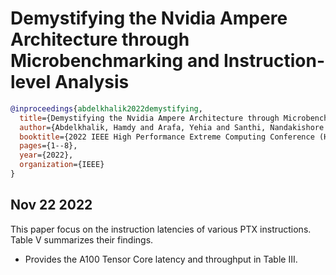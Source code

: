 # Demystifying the Nvidia Ampere Architecture through Microbenchmarking and Instruction-level Analysis

```bibtex
@inproceedings{abdelkhalik2022demystifying,
  title={Demystifying the Nvidia Ampere Architecture through Microbenchmarking and Instruction-level Analysis},
  author={Abdelkhalik, Hamdy and Arafa, Yehia and Santhi, Nandakishore and Badawy, Abdel-Hameed A},
  booktitle={2022 IEEE High Performance Extreme Computing Conference (HPEC)},
  pages={1--8},
  year={2022},
  organization={IEEE}
}
```

## Nov 22 2022
This paper focus on the instruction latencies of various PTX instructions.
Table V summarizes their findings.

- Provides the A100 Tensor Core latency and throughput in Table III.
